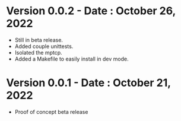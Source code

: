 # Version 0.0.2 - Date : October 26, 2022
- Still in beta release.
- Added couple unittests.
- Isolated the mptcp.
- Added a Makefile to easily install in dev mode.

# Version 0.0.1 - Date : October 21, 2022
- Proof of concept beta release